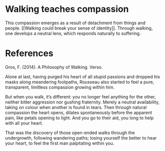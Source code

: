 # Walking teaches compassion

This compassion emerges as a result of detachment from things and people. [[Walking could break your sense of identity]]. Through walking, one develops a neutral lens, which responds naturally to suffering.

# References

Gros, F. (2014). A Philosophy of Walking. Verso.

Alone at last, having purged his heart of all stupid passions and dropped his masks along meandering footpaths, Rousseau also started to feel a pure, transparent, limitless compassion growing within him.

But when you walk, it’s different: you no longer feel anything for the other, neither bitter aggression nor gushing fraternity. Merely a neutral availability, taking on colour when another is found in tears. Then through natural compassion the heart opens, dilates spontaneously before the apparent pain, like petals opening to light. And you go to their aid, you long to help with all your heart.

That was the discovery of those open-ended walks through the undergrowth, following wandering paths; losing yourself the better to hear your heart, to feel the first man palpitating within you.


